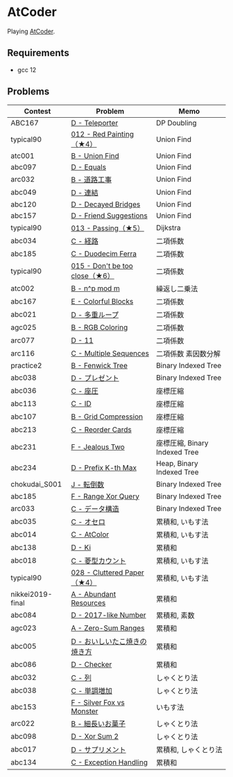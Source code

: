 # AtCoder

Playing [AtCoder](https://atcoder.jp/).

## Requirements

- gcc 12

## Problems

| Contest          | Problem                                                                                         | Memo                          |
| ---------------- | ----------------------------------------------------------------------------------------------- | ----------------------------- |
| ABC167           | [D - Teleporter](https://atcoder.jp/contests/abc167/tasks/abc167_d)                             | DP Doubling                   |
| typical90        | [012 - Red Painting（★4）](https://atcoder.jp/contests/typical90/tasks/typical90_l)             | Union Find                    |
| atc001           | [B - Union Find](https://atcoder.jp/contests/atc001/tasks/unionfind_a)                          | Union Find                    |
| abc097           | [D - Equals](https://atcoder.jp/contests/abc097/tasks/arc097_b)                                 | Union Find                    |
| arc032           | [B - 道路工事](https://atcoder.jp/contests/arc032/tasks/arc032_2)                               | Union Find                    |
| abc049           | [D - 連結](https://atcoder.jp/contests/abc049/tasks/arc065_b)                                   | Union Find                    |
| abc120           | [D - Decayed Bridges](https://atcoder.jp/contests/abc120/tasks/abc120_d)                        | Union Find                    |
| abc157           | [D - Friend Suggestions](https://atcoder.jp/contests/abc157/tasks/abc157_d)                     | Union Find                    |
| typical90        | [013 - Passing（★5）](https://atcoder.jp/contests/typical90/tasks/typical90_m)                  | Dijkstra                      |
| abc034           | [C - 経路](https://atcoder.jp/contests/abc034/tasks/abc034_c)                                   | 二項係数                      |
| abc185           | [C - Duodecim Ferra](https://atcoder.jp/contests/abc185/tasks/abc185_c)                         | 二項係数                      |
| typical90        | [015 - Don't be too close（★6）](https://atcoder.jp/contests/typical90/tasks/typical90_o)       | 二項係数                      |
| atc002           | [B - n^p mod m](https://atcoder.jp/contests/atc002/tasks/atc002_b)                              | 繰返し二乗法                  |
| abc167           | [E - Colorful Blocks](https://atcoder.jp/contests/abc167/tasks/abc167_e)                        | 二項係数                      |
| abc021           | [D - 多重ループ](https://atcoder.jp/contests/abc021/tasks/abc021_d)                           | 二項係数                      |
| agc025           | [B - RGB Coloring](https://atcoder.jp/contests/agc025/tasks/agc025_b)                           | 二項係数                      |
| arc077           | [D - 11](https://atcoder.jp/contests/arc077/tasks/arc077_b)                                     | 二項係数                      |
| arc116           | [C - Multiple Sequences](https://atcoder.jp/contests/arc116/tasks/arc116_c)                     | 二項係数 素因数分解           |
| practice2        | [B - Fenwick Tree](https://atcoder.jp/contests/practice2/tasks/practice2_b)                     | Binary Indexed Tree           |
| abc038           | [D - プレゼント](https://atcoder.jp/contests/abc038/tasks/abc038_d)                         | Binary Indexed Tree           |
| abc036           | [C - 座圧](https://atcoder.jp/contests/abc036/tasks/abc036_c)                                   | 座標圧縮                      |
| abc113           | [C - ID](https://atcoder.jp/contests/abc113/tasks/abc113_c)                                     | 座標圧縮                      |
| abc107           | [B - Grid Compression](https://atcoder.jp/contests/abc107/tasks/abc107_b)                       | 座標圧縮                      |
| abc213           | [C - Reorder Cards](https://atcoder.jp/contests/abc213/tasks/abc213_c)                          | 座標圧縮                      |
| abc231           | [F - Jealous Two](https://atcoder.jp/contests/abc231/tasks/abc231_f)                            | 座標圧縮, Binary Indexed Tree |
| abc234           | [D - Prefix K-th Max](https://atcoder.jp/contests/abc234/tasks/abc234_d)                        | Heap, Binary Indexed Tree     |
| chokudai_S001    | [J - 転倒数](https://atcoder.jp/contests/chokudai_S001/tasks/chokudai_S001_j)                   | Binary Indexed Tree           |
| abc185           | [F - Range Xor Query](https://atcoder.jp/contests/abc185/tasks/abc185_f)                        | Binary Indexed Tree           |
| arc033           | [C - データ構造](https://atcoder.jp/contests/arc033/tasks/arc033_3)                           | Binary Indexed Tree           |
| abc035           | [C - オセロ](https://atcoder.jp/contests/abc035/tasks/abc035_c)                                 | 累積和, いもす法              |
| abc014           | [C - AtColor](https://atcoder.jp/contests/abc014/tasks/abc014_3)                                | 累積和, いもす法              |
| abc138           | [D - Ki](https://atcoder.jp/contests/abc138/tasks/abc138_d)                                     | 累積和                        |
| abc018           | [C - 菱型カウント](https://atcoder.jp/contests/abc018/tasks/abc018_3)                           | 累積和, いもす法              |
| typical90        | [028 - Cluttered Paper（★4）](https://atcoder.jp/contests/typical90/tasks/typical90_ab)         | 累積和, いもす法              |
| nikkei2019-final | [A - Abundant Resources](https://atcoder.jp/contests/nikkei2019-final/tasks/nikkei2019_final_a) | 累積和                        |
| abc084           | [D - 2017-like Number](https://atcoder.jp/contests/abc084/tasks/abc084_d)                       | 累積和, 素数                  |
| agc023           | [A - Zero-Sum Ranges](https://atcoder.jp/contests/agc023/tasks/agc023_a)                        | 累積和                        |
| abc005           | [D - おいしいたこ焼きの焼き方](https://atcoder.jp/contests/abc005/tasks/abc005_4)               | 累積和                        |
| abc086           | [D - Checker](https://atcoder.jp/contests/abc086/tasks/arc089_b)                                | 累積和                        |
| abc032           | [C - 列](https://atcoder.jp/contests/abc032/tasks/abc032_c)                                     | しゃくとり法                  |
| abc038           | [C - 単調増加](https://atcoder.jp/contests/abc038/tasks/abc038_c)                               | しゃくとり法                  |
| abc153           | [F - Silver Fox vs Monster](https://atcoder.jp/contests/abc153/tasks/abc153_f)                  | いもす法                      |
| arc022           | [B - 細長いお菓子](https://atcoder.jp/contests/arc022/tasks/arc022_2)                           | しゃくとり法                  |
| abc098           | [D - Xor Sum 2](https://atcoder.jp/contests/abc098/tasks/arc098_b)                              | しゃくとり法                  |
| abc017           | [D - サプリメント](https://atcoder.jp/contests/abc017/tasks/abc017_4)                         | 累積和, しゃくとり法          |
| abc134           | [C - Exception Handling](https://atcoder.jp/contests/abc134/tasks/abc134_c)                     | 累積和                        |
